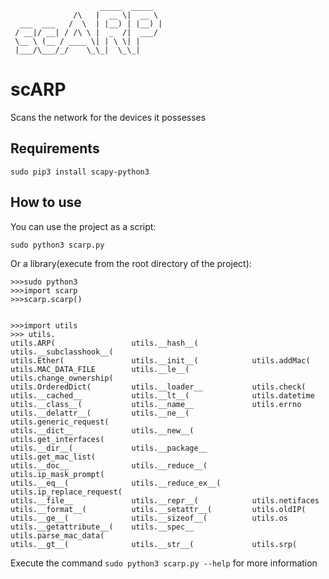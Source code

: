                         _____  _____
                  /\   |  __ \|  __ \
      ___  ___   /  \  | |__) | |__) |
     / __|/ __| / /\ \ |  _  /|  ___/
     \__ \ (__ / ____ \| | \ \| |
     |___/\___/_/    \_\_|  \_\_|
# scARP
Scans the network for the devices it possesses

## Requirements
```
sudo pip3 install scapy-python3
```

## How to use
You can use the project as a script:
```
sudo python3 scarp.py
```
Or a library(execute from the root directory of the project):
```
>>>sudo python3
>>>import scarp
>>>scarp.scarp()


>>>import utils
>>> utils.
utils.ARP(                 utils.__hash__(            utils.__subclasshook__(
utils.Ether(               utils.__init__(            utils.addMac(
utils.MAC_DATA_FILE        utils.__le__(              utils.change_ownership(
utils.OrderedDict(         utils.__loader__           utils.check(
utils.__cached__           utils.__lt__(              utils.datetime
utils.__class__(           utils.__name__             utils.errno
utils.__delattr__(         utils.__ne__(              utils.generic_request(
utils.__dict__             utils.__new__(             utils.get_interfaces(
utils.__dir__(             utils.__package__          utils.get_mac_list(
utils.__doc__              utils.__reduce__(          utils.ip_mask_prompt(
utils.__eq__(              utils.__reduce_ex__(       utils.ip_replace_request(
utils.__file__             utils.__repr__(            utils.netifaces
utils.__format__(          utils.__setattr__(         utils.oldIP(
utils.__ge__(              utils.__sizeof__(          utils.os
utils.__getattribute__(    utils.__spec__             utils.parse_mac_data(
utils.__gt__(              utils.__str__(             utils.srp(
```
Execute the command ```sudo python3 scarp.py --help``` for more information
